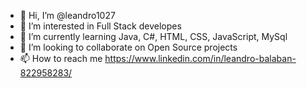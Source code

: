 - 👋 Hi, I’m @leandro1027
- 👀 I’m interested in Full Stack developes
- 🌱 I’m currently learning Java, C#, HTML, CSS, JavaScript, MySql
- 💞️ I’m looking to collaborate on Open Source projects
- 📫 How to reach me https://www.linkedin.com/in/leandro-balaban-822958283/


